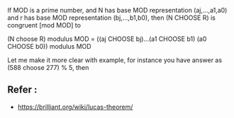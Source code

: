 If MOD is a prime number, and N has base MOD representation (aj,...,a1,a0) and r has base MOD representation (bj,...,b1,b0), then (N CHOOSE R) is congruent [mod MOD] to

(N choose R) modulus MOD = ((aj CHOOSE bj)...(a1 CHOOSE b1) (a0 CHOOSE b0)) modulus MOD

Let me make it more clear with example, for instance you have answer as (588 choose 277) % 5, then


## Refer : 

- https://brilliant.org/wiki/lucas-theorem/
